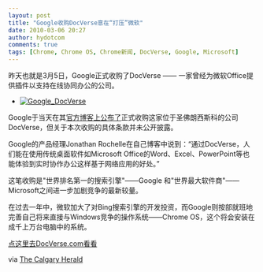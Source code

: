 ```yaml
---
layout: post
title: "Google收购DocVerse意在“打压”微软"
date: 2010-03-06 20:27
author: hydotcom
comments: true
tags: [Chrome, Chrome OS, Chrome新闻, DocVerse, Google, Microsoft]
---
```

昨天也就是3月5日，Google正式收购了DocVerse —— 一家曾经为微软Office提供插件以支持在线协同办公的公司。



*   <a href="http://img.chromi.org/2010/03/Google_DocVerse.png">![](http://img.chromi.org/2010/03/Google_DocVerse.png "Google_DocVerse")</a>

Google于当天在其[官方博客上公布了](http://googlesystem.blogspot.com/2010/03/google-acquires-docverse.html)正式收购这家位于圣佛朗西斯科的公司DocVerse，但关于本次收购的具体条款并未公开披露。

Google的产品经理Jonathan Rochelle在自己博客中说到：“通过DocVerse，人们能在使用传统桌面软件如Microsoft Office的Word、Excel、PowerPoint等也能体验到实时协作办公这样基于网络应用的好处。”

这笔收购是"世界排名第一的搜索引擎"——Google 和"世界最大软件商"——Microsoft之间进一步加剧竞争的最新较量。

在过去一年中，微软加大了对Bing搜索引擎的开发投资，而Google则按部就班地完善自己将来直接与Windows竞争的操作系统——Chrome OS，这个将会安装在成千上万台电脑中的系统。

[点这里去DocVerse.com看看](http://www.docverse.com/)

via [The Calgary Herald](http://www.calgaryherald.com/business/Google+takes+Microsoft+with+acquisition/2647844/story.html)

